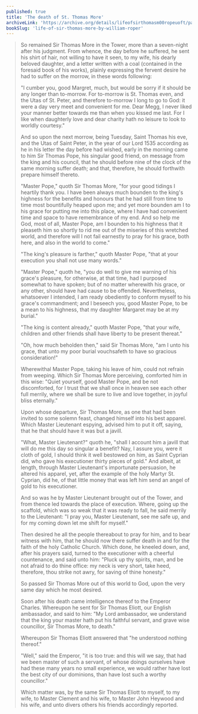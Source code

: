 ```yaml
---
published: true
title: 'The death of St. Thomas More'
archiveLink: 'https://archive.org/details/lifeofsirthomasm00ropeuoft/page/98?view=theater'
bookSlug: 'life-of-sir-thomas-more-by-william-roper'
---
```


> So remained Sir Thomas More in the Tower, more than a seven-night after his judgment. From whence, the day before he suffered, he sent his shirt of hair, not willing to have it seen, to my wife, his dearly beloved daughter, and a letter written with a coal (contained in the foresaid book of his works), plainly expressing the fervent desire he had to suffer on the morrow, in these words following:
>
> "I cumber you, good Margret, much, but would be sorry if it should be any longer than to-morrow. For to-morrow is St. Thomas even, and the Utas of St. Peter, and therefore to-morrow I long to go to God: it were a day very meet and convenient for me. Dear Megg, I never liked your manner better towards me than when you kissed me last. For I like when daughterly love and dear charity hath no leisure to look to worldly courtesy."
>
> And so upon the next morrow, being Tuesday, Saint Thomas his eve, and the Utas of Saint Peter, in the year of our Lord 1535 according as he in his letter the day before had wished, early in the morning came to him Sir Thomas Pope, his singular good friend, on message from the king and his council, that he should before nine of the clock of the same morning suffer death; and that, therefore, he should forthwith prepare himself thereto.
>
> "Master Pope," quoth Sir Thomas More, "for your good tidings I heartily thank you. I have been always much bounden to the king's highness for the benefits and honours that he had still from time to time most bountifully heaped upon me; and yet more bounden am I to his grace for putting me into this place, where I have had convenient time and space to have remembrance of my end. And so help me God, most of all, Master Pope, am I bounden to his highness that it pleaseth him so shortly to rid me out of the miseries of this wretched world, and therefore will I not fail earnestly to pray for his grace, both here, and also in the world to come."
>
> "The king's pleasure is farther," quoth Master Pope, "that at your execution you shall not use many words."
>
> "Master Pope," quoth he, "you do well to give me warning of his grace's pleasure, for otherwise, at that time, had I purposed somewhat to have spoken; but of no matter wherewith his grace, or any other, should have had cause to be offended. Nevertheless, whatsoever I intended, I am ready obediently to conform myself to his grace's commandment; and I beseech you, good Master Pope, to be a mean to his highness, that my daughter Margaret may be at my burial."
>
> "The king is content already," quoth Master Pope, "that your wife, children and other friends shall have liberty to be present thereat."
>
> "Oh, how much beholden then," said Sir Thomas More, "am I unto his grace, that unto my poor burial vouchsafeth to have so gracious consideration!"
>
> Wherewithal Master Pope, taking his leave of him, could not refrain from weeping. Which Sir Thomas More perceiving, comforted him in this wise: "Quiet yourself, good Master Pope, and be not discomforted, for I trust that we shall once in heaven see each other full merrily, where we shall be sure to live and love together, in joyful bliss eternally."
>
> Upon whose departure, Sir Thomas More, as one that had been invited to some solemn feast, changed himself into his best apparel. Which Master Lieutenant espying, advised him to put it off, saying, that he that should have it was but a javill.
>
> "What, Master Lieutenant?" quoth he, "shall I account him a javill that will do me this day so singular a benefit? Nay, I assure you, were it cloth of gold, I should think it well bestowed on him, as Saint Cyprian did, who gave his executioner thirty pieces of gold." And albeit, at length, through Master Lieutenant's importunate persuasion, he altered his apparel, yet, after the example of the holy Martyr St. Cyprian, did he, of that little money that was left him send an angel of gold to his executioner.
>
> And so was he by Master Lieutenant brought out of the Tower, and from thence led towards the place of execution. Where, going up the scaffold, which was so weak that it was ready to fall, he said merrily to the Lieutenant: "I pray you, Master Lieutenant, see me safe up, and for my coming down let me shift for myself."
>
> Then desired he all the people thereabout to pray for him, and to bear witness with him, that he should now there suffer death in and for the faith of the holy Catholic Church. Which done, he kneeled down, and, after his prayers said, turned to the executioner with a cheerful countenance, and said unto him: "Pluck up thy spirits, man, and be not afraid to do thine office: my neck is very short, take heed, therefore, thou strike not awry, for saving of thine honesty."
>
> So passed Sir Thomas More out of this world to God, upon the very same day which he most desired.
>
> Soon after his death came intelligence thereof to the Emperor Charles. Whereupon he sent for Sir Thomas Eliott, our English ambassador, and said to him: "My Lord ambassador, we understand that the king your master hath put his faithful servant, and grave wise councillor, Sir Thomas More, to death."
>
> Whereupon Sir Thomas Eliott answered that "he understood nothing thereof."
>
> "Well," said the Emperor, "it is too true: and this will we say, that had we been master of such a servant, of whose doings ourselves have had these many years no small experience, we would rather have lost the best city of our dominions, than have lost such a worthy councillor."
>
> Which matter was, by the same Sir Thomas Eliott to myself, to my wife, to Master Clement and his wife, to Master John Heywood and his wife, and unto divers others his friends accordingly reported.